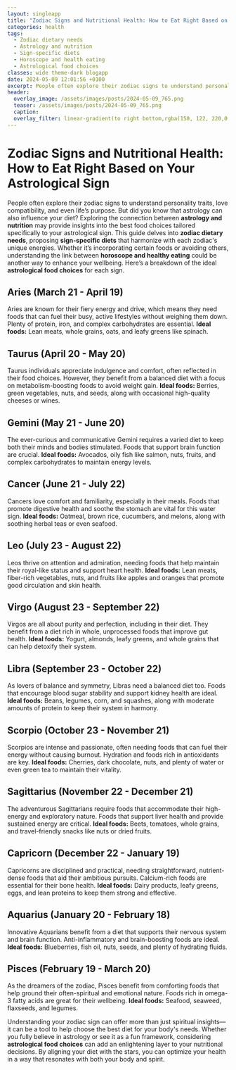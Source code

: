 ```yaml
---
layout: singleapp
title: "Zodiac Signs and Nutritional Health: How to Eat Right Based on Your Astrological Sign"
categories: health
tags:
  - Zodiac dietary needs
  - Astrology and nutrition
  - Sign-specific diets
  - Horoscope and health eating
  - Astrological food choices
classes: wide theme-dark blogapp
date: 2024-05-09 12:01:56 +0100
excerpt: People often explore their zodiac signs to understand personality traits, love compatibility, and even life’s purpose.
header:
  overlay_image: /assets/images/posts/2024-05-09_765.png
  teaser: /assets/images/posts/2024-05-09_765.png
  caption: 
  overlay_filter: linear-gradient(to right bottom,rgba(150, 122, 220,0.8), rgba(255,245,208,0.5))
---
```


# Zodiac Signs and Nutritional Health: How to Eat Right Based on Your Astrological Sign

People often explore their zodiac signs to understand personality traits, love compatibility, and even life’s purpose. But did you know that astrology can also influence your diet? Exploring the connection between **astrology and nutrition** may provide insights into the best food choices tailored specifically to your astrological sign. This guide delves into **zodiac dietary needs**, proposing **sign-specific diets** that harmonize with each zodiac's unique energies. Whether it’s incorporating certain foods or avoiding others, understanding the link between **horoscope and healthy eating** could be another way to enhance your wellbeing. Here’s a breakdown of the ideal **astrological food choices** for each sign.

## Aries (March 21 - April 19)
Aries are known for their fiery energy and drive, which means they need foods that can fuel their busy, active lifestyles without weighing them down. Plenty of protein, iron, and complex carbohydrates are essential. **Ideal foods:** Lean meats, whole grains, oats, and leafy greens like spinach.

## Taurus (April 20 - May 20)
Taurus individuals appreciate indulgence and comfort, often reflected in their food choices. However, they benefit from a balanced diet with a focus on metabolism-boosting foods to avoid weight gain. **Ideal foods:** Berries, green vegetables, nuts, and seeds, along with occasional high-quality cheeses or wines.

## Gemini (May 21 - June 20)
The ever-curious and communicative Gemini requires a varied diet to keep both their minds and bodies stimulated. Foods that support brain function are crucial. **Ideal foods:** Avocados, oily fish like salmon, nuts, fruits, and complex carbohydrates to maintain energy levels.

## Cancer (June 21 - July 22)
Cancers love comfort and familiarity, especially in their meals. Foods that promote digestive health and soothe the stomach are vital for this water sign. **Ideal foods:** Oatmeal, brown rice, cucumbers, and melons, along with soothing herbal teas or even seafood.

## Leo (July 23 - August 22)
Leos thrive on attention and admiration, needing foods that help maintain their royal-like status and support heart health. **Ideal foods:** Lean meats, fiber-rich vegetables, nuts, and fruits like apples and oranges that promote good circulation and skin health.

## Virgo (August 23 - September 22)
Virgos are all about purity and perfection, including in their diet. They benefit from a diet rich in whole, unprocessed foods that improve gut health. **Ideal foods:** Yogurt, almonds, leafy greens, and whole grains that can help detoxify their system.

## Libra (September 23 - October 22)
As lovers of balance and symmetry, Libras need a balanced diet too. Foods that encourage blood sugar stability and support kidney health are ideal. **Ideal foods:** Beans, legumes, corn, and squashes, along with moderate amounts of protein to keep their system in harmony.

## Scorpio (October 23 - November 21)
Scorpios are intense and passionate, often needing foods that can fuel their energy without causing burnout. Hydration and foods rich in antioxidants are key. **Ideal foods:** Cherries, dark chocolate, nuts, and plenty of water or even green tea to maintain their vitality.

## Sagittarius (November 22 - December 21)
The adventurous Sagittarians require foods that accommodate their high-energy and exploratory nature. Foods that support liver health and provide sustained energy are critical. **Ideal foods:** Beets, tomatoes, whole grains, and travel-friendly snacks like nuts or dried fruits.

## Capricorn (December 22 - January 19)
Capricorns are disciplined and practical, needing straightforward, nutrient-dense foods that aid their ambitious pursuits. Calcium-rich foods are essential for their bone health. **Ideal foods:** Dairy products, leafy greens, eggs, and lean proteins to keep them strong and effective.

## Aquarius (January 20 - February 18)
Innovative Aquarians benefit from a diet that supports their nervous system and brain function. Anti-inflammatory and brain-boosting foods are ideal. **Ideal foods:** Blueberries, fish oil, nuts, seeds, and plenty of hydrating fluids.

## Pisces (February 19 - March 20)
As the dreamers of the zodiac, Pisces benefit from comforting foods that help ground their often-spiritual and emotional nature. Foods rich in omega-3 fatty acids are great for their wellbeing. **Ideal foods:** Seafood, seaweed, flaxseeds, and legumes.

Understanding your zodiac sign can offer more than just spiritual insights—it can be a tool to help choose the best diet for your body's needs. Whether you fully believe in astrology or see it as a fun framework, considering **astrological food choices** can add an enlightening layer to your nutritional decisions. By aligning your diet with the stars, you can optimize your health in a way that resonates with both your body and spirit.